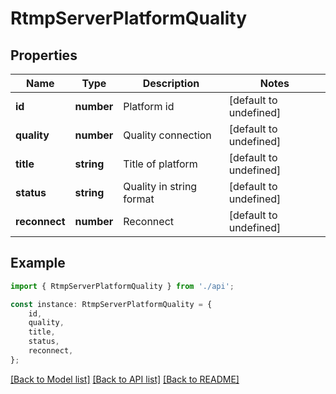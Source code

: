 # RtmpServerPlatformQuality


## Properties

Name | Type | Description | Notes
------------ | ------------- | ------------- | -------------
**id** | **number** | Platform id | [default to undefined]
**quality** | **number** | Quality connection | [default to undefined]
**title** | **string** | Title of platform | [default to undefined]
**status** | **string** | Quality in string format | [default to undefined]
**reconnect** | **number** | Reconnect | [default to undefined]

## Example

```typescript
import { RtmpServerPlatformQuality } from './api';

const instance: RtmpServerPlatformQuality = {
    id,
    quality,
    title,
    status,
    reconnect,
};
```

[[Back to Model list]](../README.md#documentation-for-models) [[Back to API list]](../README.md#documentation-for-api-endpoints) [[Back to README]](../README.md)
